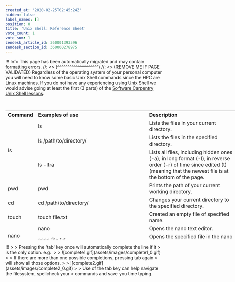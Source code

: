 ```yaml
---
created_at: '2020-02-25T02:45:24Z'
hidden: false
label_names: []
position: 0
title: 'Unix Shell: Reference Sheet'
vote_count: 1
vote_sum: 1
zendesk_article_id: 360001393596
zendesk_section_id: 360000278975
---
```



[//]: <> (REMOVE ME IF PAGE VALIDATED)
[//]: <> (vvvvvvvvvvvvvvvvvvvv)
 !!! Info
     This page has been automatically migrated and may contain formatting errors.
[//]: <> (^^^^^^^^^^^^^^^^^^^^)
[//]: <> (REMOVE ME IF PAGE VALIDATED)
Regardless of the operating system of your personal computer you will
need to know some basic Unix Shell commands since the HPC are Linux
machines. If you do not have any experiencing using Unix Shell we would
advise going at least the first (3 parts) of the [Software Carpentry
Unix Shell lessons](http://swcarpentry.github.io/shell-novice/).

 

<table style="height: 410px; width: 746px;">
<tbody>
<tr class="odd">
<td style="width: 66px"><strong>Command</strong></td>
<td style="width: 400.317px"><strong>Examples of use</strong></td>
<td style="width: 416.683px"><strong>Description</strong></td>
</tr>
<tr class="even">
<td rowspan="3" style="width: 66px">ls</td>
<td style="width: 400.317px">ls</td>
<td style="width: 416.683px">Lists the files in your current
directory.</td>
</tr>
<tr class="odd">
<td style="width: 400.317px">ls /path/to/directory/</td>
<td style="width: 416.683px">Lists the files in the specified
directory.</td>
</tr>
<tr class="even">
<td style="width: 400.317px">ls -ltra</td>
<td style="width: 416.683px">Lists all files, including hidden ones
(-a), in long format (-l), in reverse order (-r) of time since edited
(t) (meaning that the newest file is at the bottom of the page.</td>
</tr>
<tr class="odd">
<td style="width: 66px">pwd</td>
<td style="width: 400.317px">pwd</td>
<td style="width: 416.683px">Prints the path of your current working
directory.</td>
</tr>
<tr class="even">
<td style="width: 66px">cd</td>
<td style="width: 400.317px">cd /path/to/directory/</td>
<td style="width: 416.683px">Changes your current directory to the
specified directory.</td>
</tr>
<tr class="odd">
<td style="width: 66px">touch</td>
<td style="width: 400.317px">touch file.txt</td>
<td style="width: 416.683px">Created an empty file of specified
name.</td>
</tr>
<tr class="even">
<td rowspan="2" style="width: 66px">nano</td>
<td style="width: 400.317px">nano</td>
<td style="width: 416.683px">Opens the nano text editor.</td>
</tr>
<tr class="odd">
<td style="width: 400.317px">nano file.txt</td>
<td style="width: 416.683px">Opens the specified file in the nano text
editor.</td>
</tr>
<tr class="even">
<td rowspan="2" style="width: 66px">head</td>
<td style="width: 400.317px">head file.txt</td>
<td style="width: 416.683px">Prints the top <span
class="dictionary-of-numbers">10 lines of the </span>specified
file.</td>
</tr>
<tr class="odd">
<td style="width: 400.317px">head -n <span
class="dictionary-of-numbers">2 file</span>.txt</td>
<td style="width: 416.683px">Prints the top n lines of the specified
file (in this case 2).</td>
</tr>
<tr class="even">
<td rowspan="2" style="width: 66px">tail</td>
<td style="width: 400.317px">tail file.txt</td>
<td style="width: 416.683px">Prints the bottom <span
class="dictionary-of-numbers">10 lines of the </span>specified
file.</td>
</tr>
<tr class="odd">
<td style="width: 400.317px">tail -n <span
class="dictionary-of-numbers">2 file</span>.txt</td>
<td style="width: 416.683px">Prints the bottom n lines of the specified
file (in this case 2).</td>
</tr>
<tr class="even">
<td rowspan="3" style="width: 66px">mv</td>
<td style="width: 400.317px">mv file.txt newname.txt</td>
<td style="width: 416.683px">rename the file.</td>
</tr>
<tr class="odd">
<td style="width: 400.317px">mv file.txt /path/to/destination/</td>
<td style="width: 416.683px">Move the file to the specified
directory.</td>
</tr>
<tr class="even">
<td style="width: 400.317px">mv -r directory/ /path/to/destination/</td>
<td style="width: 416.683px">Recursively move the directory and all
contained files and directories to the specified path.</td>
</tr>
<tr class="odd">
<td rowspan="3" style="width: 66px">cp</td>
<td style="width: 400.317px">cp file.txt /path/to/destination/</td>
<td style="width: 416.683px">Make a copy of the file in the specified
directory.</td>
</tr>
<tr class="even">
<td style="width: 400.317px">cp file.txt
/path/to/destination/newname.txt</td>
<td style="width: 416.683px">Make a copy of the file in the specified
directory with the specified name.</td>
</tr>
<tr class="odd">
<td style="width: 400.317px">cp -r directory/ /path/to/destination/</td>
<td style="width: 416.683px">Recursively copy all files and directories
of a directory to the specified location.</td>
</tr>
<tr class="even">
<td rowspan="2" style="width: 66px">rm</td>
<td style="width: 400.317px">rm file.txt</td>
<td style="width: 416.683px">Delete the specified file.</td>
</tr>
<tr class="odd">
<td style="width: 400.317px">rm -r directory/</td>
<td style="width: 416.683px">Recursively delete the files and
directories of the specified directory.</td>
</tr>
<tr class="even">
<td style="width: 66px">mkdir</td>
<td style="width: 400.317px">mkdir directory</td>
<td style="width: 416.683px">Create a directory of the specified
name.</td>
</tr>
<tr class="odd">
<td style="width: 66px">man</td>
<td style="width: 400.317px">man ls</td>
<td style="width: 416.683px">Bring up the manual of a command (in this
case ls).</td>
</tr>
</tbody>
</table>
!!!
>
> Pressing the 'tab' key once will automatically complete the line if it
> is the only option. e.g. 
>
> ![complete1.gif](assets/images/complete1_0.gif)
>
> If there are more than one possible completions, pressing tab again
> will show all those options.
>
> ![complete2.gif](assets/images/complete2_0.gif)
>
> Use of the tab key can help navigate the filesystem, spellcheck your
> commands and save you time typing.
